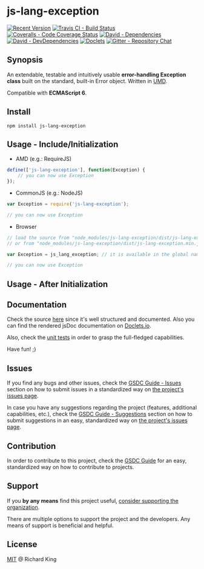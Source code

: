 # js-lang-exception

[![Recent Version][npm-badge]][npm-url]
[![Travis CI - Build Status][travis-badge]][travis-url]
[![Coveralls - Code Coverage Status][cov-badge]][cov-url]
[![David - Dependencies][dep-badge]][dep-url]
[![David - DevDependencies][dev-dep-badge]][dev-dep-url]
[![Doclets][doclets-badge]][doclets-url]
[![Gitter - Repository Chat][chat-badge]][chat-url]

## Synopsis

An extendable, testable and intuitively usable **error-handling Exception class** built on the standard, 
built-in Error object. Written in [UMD][umd-link].

Compatible with **ECMAScript 6**.

## Install

```
npm install js-lang-exception
```

## Usage - Include/Initialization

 - AMD (e.g.: RequireJS)
 
 ```javascript
 define(['js-lang-exception'], function(Exception) {        
     // you can now use Exception
 });
 ```
 
 - CommonJS (e.g.: NodeJS)
 
 ```javascript
 var Exception = require('js-lang-exception');
 
 // you can now use Exception
  ```
 
 - Browser
 
 ```javascript
 // load the source from "node_modules/js-lang-exception/dist/js-lang-exception.js" - for development
 // or from "node_modules/js-lang-exception/dist/js-lang-exception.min.js" - for production
 
 var Exception = js_lang_exception; // it is available in the global namespace
 
 // you can now use Exception
  ```
 
## Usage - After Initialization

## Documentation

Check the source 
[here](https://github.com/jsopenstd/js-lang-exception/blob/master/src/js-lang-exception.js)
since it's well structured and documented. Also you can find the rendered jsDoc documentation on 
[Doclets.io](https://doclets.io/jsopenstd/js-lang-exception/master). 

Also, check the [unit tests](https://github.com/jsopenstd/js-lang-exception/blob/master/tests/tests.js) 
in order to grasp the full-fledged capabilities.

Have fun! ;)

## Issues

If you find any bugs and other issues, check the
[GSDC Guide - Issues](https://github.com/openstd/general-software-development-contribution-guide#issues)
section on how to submit issues in a standardized way on
[the project's issues page](https://github.com/jsopenstd/js-lang-exception/issues).

In case you have any suggestions regarding the project (features, additional capabilities, etc.), check the
[GSDC Guide - Suggestions](https://github.com/openstd/general-software-development-contribution-guide#suggestions)
section on how to submit suggestions in an easy, standardized way on
[the project's issues page](https://github.com/jsopenstd/js-lang-exception/issues).

## Contribution

In order to contribute to this project, check the
[GSDC Guide](https://github.com/openstd/general-software-development-contribution-guide)
for an easy, standardized way on how to contribute to projects.

## Support

If you **by any means** find this project useful,
[consider supporting the organization](https://github.com/jsopenstd/jsopenstd/blob/master/support.md).

There are multiple options to support the project and the developers.
Any means of support is beneficial and helpful.

## License

[MIT](license.md) @ Richard King

[npm-badge]:     https://img.shields.io/npm/v/js-lang-exception.svg
[npm-url]:       https://www.npmjs.com/package/js-lang-exception

[travis-badge]:  https://travis-ci.org/jsopenstd/js-lang-exception.svg?branch=master
[travis-url]:    https://travis-ci.org/jsopenstd/js-lang-exception

[cov-badge]:     https://coveralls.io/repos/github/jsopenstd/js-lang-exception/badge.svg?branch=master
[cov-url]:       https://coveralls.io/github/jsopenstd/js-lang-exception

[dep-badge]:     https://david-dm.org/jsopenstd/js-lang-exception.svg
[dep-url]:       https://david-dm.org/jsopenstd/js-lang-exception

[dev-dep-badge]: https://david-dm.org/jsopenstd/js-lang-exception/dev-status.svg
[dev-dep-url]:   https://david-dm.org/jsopenstd/js-lang-exception#info=devDependencies

[doclets-badge]: https://img.shields.io/badge/style-on_doclets-brightgreen.svg?style=flat-square&label=docs
[doclets-url]:   https://doclets.io/jsopenstd/js-lang-exception/master   

[chat-badge]:    https://badges.gitter.im/jsopenstd/js-lang-exception.svg
[chat-url]:      https://gitter.im/jsopenstd/js-lang-exception?utm_source=badge&utm_medium=badge&utm_campaign=pr-badge

[partial-link]:  https://github.com/jsopenstd/jsopenstd/blob/master/readme.md#partial 
[umd-link]:      https://github.com/jsopenstd/jsopenstd/blob/master/readme.md#umd 
